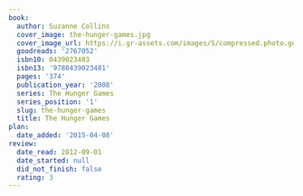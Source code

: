 ```yaml
---
book:
  author: Suzanne Collins
  cover_image: the-hunger-games.jpg
  cover_image_url: https://i.gr-assets.com/images/S/compressed.photo.goodreads.com/books/1586722975l/2767052._SX98_.jpg
  goodreads: '2767052'
  isbn10: 0439023483
  isbn13: '9780439023481'
  pages: '374'
  publication_year: '2008'
  series: The Hunger Games
  series_position: '1'
  slug: the-hunger-games
  title: The Hunger Games
plan:
  date_added: '2015-04-08'
review:
  date_read: 2012-09-01
  date_started: null
  did_not_finish: false
  rating: 3
---
```


